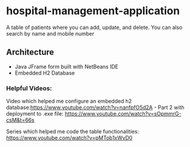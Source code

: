 # hospital-management-application
A table of patients where you can add, update, and delete. You can also search by name and mobile number


## Architecture
- Java JFrame form built with NetBeans IDE
- Embedded H2 Database



### Helpful Videos:

Video which helped me configure an embedded h2 database:https://www.youtube.com/watch?v=nanfpfO5d2A
    - Part 2 with deployment to .exe file: https://www.youtube.com/watch?v=sOpmmrG-csM&t=66s

Series which helped me code the table functionalities: https://www.youtube.com/watch?v=pMTob1xWvD0
